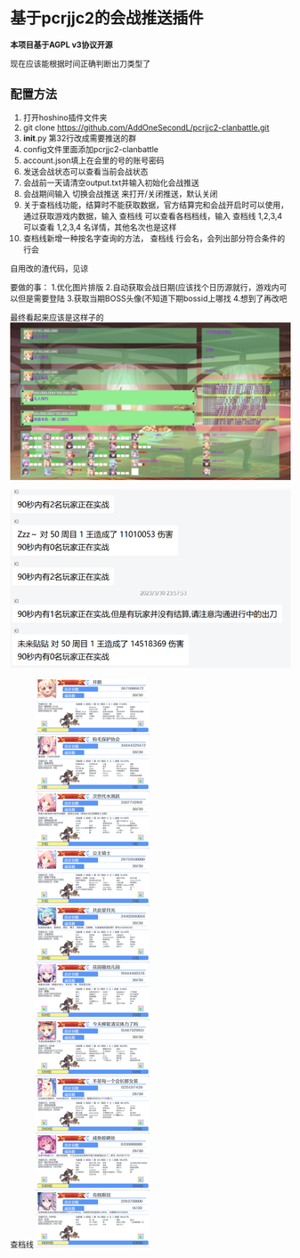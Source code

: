 # 基于pcrjjc2的会战推送插件

**本项目基于AGPL v3协议开源**

现在应该能根据时间正确判断出刀类型了
## 配置方法

1. 打开hoshino插件文件夹
2. git clone https://github.com/AddOneSecondL/pcrjjc2-clanbattle.git
3. __init__.py 第32行改成需要推送的群
4. config文件里面添加pcrjjc2-clanbattle
5. account.json填上在会里的号的账号密码
6. 发送会战状态可以查看当前会战状态
7. 会战前一天请清空output.txt并输入初始化会战推送
8. 会战期间输入 切换会战推送 来打开/关闭推送，默认关闭
9. 关于查档线功能，结算时不能获取数据，官方结算完和会战开启时可以使用，通过获取游戏内数据，输入 查档线 可以查看各档档线，输入 查档线 1,2,3,4 可以查看 1,2,3,4 名详情，其他名次也是这样
10. 查档线新增一种按名字查询的方法， 查档线 行会名，会列出部分符合条件的行会

自用改的渣代码，见谅



要做的事：
1.优化图片排版
2.自动获取会战日期(应该找个日历源就行，游戏内可以但是需要登陆
3.获取当期BOSS头像(不知道下期bossid上哪找
4.想到了再改吧

最终看起来应该是这样子的
![](example/1.jpg)

![](example/2.png)

查档线
![](example/3.png)
